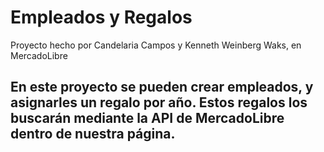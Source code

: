 # Empleados y Regalos
Proyecto hecho por Candelaria Campos y Kenneth Weinberg Waks, en MercadoLibre

## En este proyecto se pueden crear empleados, y asignarles un regalo por año. Estos regalos los buscarán mediante la API de MercadoLibre dentro de nuestra página.

